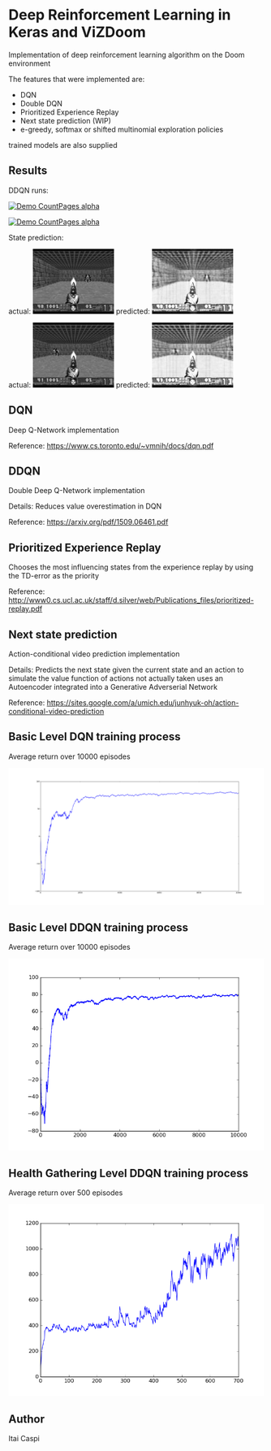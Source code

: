# Deep Reinforcement Learning in Keras and ViZDoom

Implementation of deep reinforcement learning algorithm on the Doom environment

The features that were implemented are:
- DQN
- Double DQN
- Prioritized Experience Replay
- Next state prediction (WIP)
- e-greedy, softmax or shifted multinomial exploration policies

trained models are also supplied

## Results

DDQN runs:

[![Demo CountPages alpha](https://j.gifs.com/5yGJ3Z.gif)](https://youtu.be/vnFHonjWoHE)


[![Demo CountPages alpha](https://j.gifs.com/gJoLyj.gif)](https://youtu.be/Bvery9W-WQI)


State prediction:

actual:
![model](assets/state1_actual.jpg)
predicted:
![model](assets/state1_predicted.jpg)


actual:
![model](assets/state2_actual.jpg)
predicted:
![model](assets/state2_predicted.jpg)


## DQN

Deep Q-Network implementation

Reference: https://www.cs.toronto.edu/~vmnih/docs/dqn.pdf

## DDQN

Double Deep Q-Network implementation

Details: Reduces value overestimation in DQN

Reference: https://arxiv.org/pdf/1509.06461.pdf

## Prioritized Experience Replay

Chooses the most influencing states from the experience replay by using the TD-error as the priority

Reference: http://www0.cs.ucl.ac.uk/staff/d.silver/web/Publications_files/prioritized-replay.pdf

## Next state prediction

Action-conditional video prediction implementation

Details: Predicts the next state given the current state and an action to simulate the value function of actions not actually taken
uses an Autoencoder integrated into a Generative Adverserial Network

Reference: https://sites.google.com/a/umich.edu/junhyuk-oh/action-conditional-video-prediction

## Basic Level DQN training process

Average return over 10000 episodes

![model](assets/basic_dqn_avg_return.png)

## Basic Level DDQN training process

Average return over 10000 episodes

![model](assets/basic_ddqn_avg_return.png)

## Health Gathering Level DDQN training process

Average return over 500 episodes

![model](assets/health_gathering_ddqn_avg_return.png)

## Author

Itai Caspi
